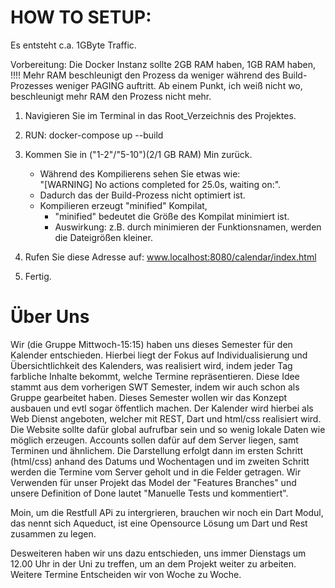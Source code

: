 # HOW TO SETUP:

Es entsteht c.a. 1GByte Traffic.

Vorbereitung: Die Docker Instanz sollte 2GB RAM haben, 1GB RAM haben, !!!! 
Mehr RAM beschleunigt den Prozess da weniger während des Build-Prozesses weniger PAGING auftritt.
Ab einem Punkt, ich weiß nicht wo, beschleunigt mehr RAM den Prozess nicht mehr.


1. Navigieren Sie im Terminal in das Root_Verzeichnis des Projektes.

2. RUN: docker-compose up --build

3. Kommen Sie in ("1-2"/"5-10")(2/1 GB RAM) Min zurück. 
    - Während des Kompilierens sehen Sie etwas wie:
      <br>"[WARNING] No actions completed for 25.0s, waiting on:".
    - Dadurch das der Build-Prozess nicht optimiert ist.
    - Kompilieren erzeugt "minified" Kompilat,
        - "minified" bedeutet die Größe des Kompilat minimiert ist.
        - Auswirkung: z.B. durch minimieren der Funktionsnamen, werden die Dateigrößen kleiner.
        
4. Rufen Sie diese Adresse auf: www.localhost:8080/calendar/index.html

5. Fertig.

# Über Uns

Wir (die Gruppe Mittwoch-15:15) haben uns dieses Semester für den Kalender entschieden. 
Hierbei liegt der Fokus auf Individualisierung und Übersichtlichkeit des Kalenders, was realisiert wird, indem jeder Tag farbliche Inhalte bekommt, welche Termine repräsentieren.
Diese Idee stammt aus dem vorherigen SWT Semester, indem wir auch schon als Gruppe gearbeitet haben.
Dieses Semester wollen wir das Konzept ausbauen und evtl sogar öffentlich machen.
Der Kalender wird hierbei als Web Dienst angeboten, welcher mit REST, Dart und html/css realisiert wird.
Die Website sollte dafür global aufrufbar sein und so wenig lokale Daten wie möglich erzeugen. Accounts sollen dafür auf dem Server liegen, samt Terminen und ähnlichem.
Die Darstellung erfolgt dann im ersten Schritt (html/css) anhand des Datums und Wochentagen und im zweiten Schritt werden die Termine vom Server geholt und in die Felder getragen.
Wir Verwenden für unser Projekt das Model der "Features Branches" und unsere Definition of Done lautet "Manuelle Tests und kommentiert".


Moin, um die Restfull APi zu intergrieren, brauchen wir noch ein Dart Modul, das nennt sich Aqueduct, ist eine Opensource Lösung um Dart und Rest zusammen zu legen.

Desweiteren haben wir uns dazu entschieden, uns immer Dienstags um 12.00 Uhr in der Uni zu treffen, um an dem Projekt weiter zu arbeiten. Weitere Termine Entscheiden wir von Woche zu Woche.


